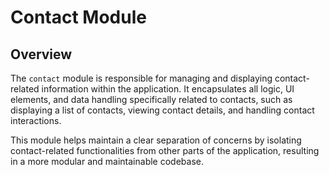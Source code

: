 # Contact Module

## Overview

The `contact` module is responsible for managing and displaying contact-related information within
the application. It encapsulates all logic, UI elements, and data handling specifically related to
contacts, such as displaying a list of contacts, viewing contact details, and handling contact
interactions.

This module helps maintain a clear separation of concerns by isolating contact-related
functionalities from other parts of the application, resulting in a more modular and maintainable
codebase.
